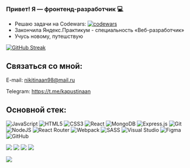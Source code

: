 ### Привет! Я — фронтенд-разработчик 💻
  
- Решаю задачи на Codewars: [![codewars](https://www.codewars.com/users/qwertyq98/badges/micro)](https://www.codewars.com/users/qwertyq98) 
- Закончила Яндекс.Практикум - специальность «Веб-разработчик»
- Учусь новому, путешствую

[![GitHub Streak](https://github-readme-streak-stats.herokuapp.com/?user=qwertyq98)](https://git.io/streak-stats)

## Связаться со мной:

E-mail: nikitinaan98@mail.ru

Telegram: https://t.me/kapustinaan

## Основной стек:   

![JavaScript](https://img.shields.io/badge/javascript-%23323330.svg?style=for-the-badge&logo=javascript&logoColor=%23F7DF1E)
![HTML5](https://img.shields.io/badge/html5-%23E34F26.svg?style=for-the-badge&logo=html5&logoColor=white)
![CSS3](https://img.shields.io/badge/css3-%231572B6.svg?style=for-the-badge&logo=css3&logoColor=white)
![React](https://img.shields.io/badge/react-%2320232a.svg?style=for-the-badge&logo=react&logoColor=%2361DAFB)
![MongoDB](https://img.shields.io/badge/MongoDB-%234ea94b.svg?style=for-the-badge&logo=mongodb&logoColor=white)
![Express.js](https://img.shields.io/badge/express.js-%23404d59.svg?style=for-the-badge&logo=express&logoColor=%2361DAFB)
![Git](https://img.shields.io/badge/git-%23F05033.svg?style=for-the-badge&logo=git&logoColor=white)
![NodeJS](https://img.shields.io/badge/node.js-6DA55F?style=for-the-badge&logo=node.js&logoColor=white)
![React Router](https://img.shields.io/badge/React_Router-CA4245?style=for-the-badge&logo=react-router&logoColor=white)
![Webpack](https://img.shields.io/badge/webpack-%238DD6F9.svg?style=for-the-badge&logo=webpack&logoColor=black)
![SASS](https://img.shields.io/badge/SASS-hotpink.svg?style=for-the-badge&logo=SASS&logoColor=white)
![Visual Studio](https://img.shields.io/badge/Visual%20Studio-5C2D91.svg?style=for-the-badge&logo=visual-studio&logoColor=white)
![Figma](https://img.shields.io/badge/figma-%23F24E1E.svg?style=for-the-badge&logo=figma&logoColor=white)
![GitHub](https://img.shields.io/badge/github-%23121011.svg?style=for-the-badge&logo=github&logoColor=white)

<!--
**qwertyq98/qwertyq98** is a ✨ _special_ ✨ repository because its `README.md` (this file) appears on your GitHub profile.

Here are some ideas to get you started:

- 🔭 I’m currently working on ...
- 🌱 I’m currently learning ...
- 👯 I’m looking to collaborate on ...
- 🤔 I’m looking for help with ...
- 💬 Ask me about ...
- 📫 How to reach me: ...
- 😄 Pronouns: ...
- ⚡ Fun fact: ...
-->
![](https://github-profile-summary-cards.vercel.app/api/cards/repos-per-language?username=qwertyq98&theme=default)
![](https://github-profile-summary-cards.vercel.app/api/cards/most-commit-language?username=daniilshat&theme=default)
![](https://github-profile-summary-cards.vercel.app/api/cards/stats?username=qwertyq98&theme=default)
![](https://github-profile-summary-cards.vercel.app/api/cards/productive-time?username=daniilshat&theme=default)

![](https://komarev.com/ghpvc/?username=qwertyq98)


